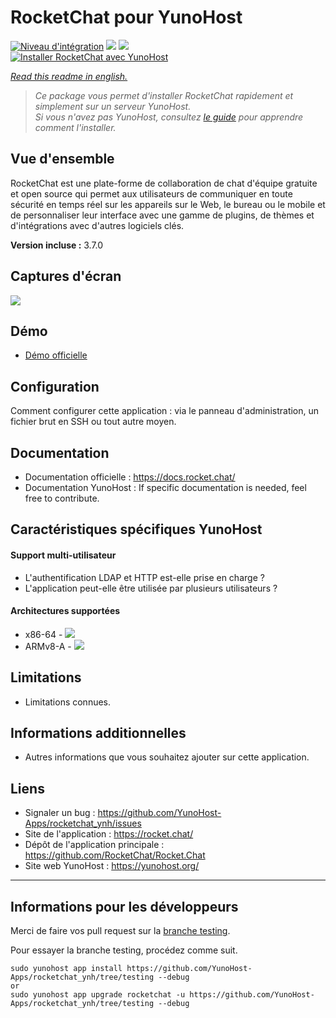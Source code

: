 # RocketChat pour YunoHost

[![Niveau d'intégration](https://dash.yunohost.org/integration/rocketchat.svg)](https://dash.yunohost.org/appci/app/rocketchat) ![](https://ci-apps.yunohost.org/ci/badges/rocketchat.status.svg) ![](https://ci-apps.yunohost.org/ci/badges/rocketchat.maintain.svg)  
[![Installer RocketChat avec YunoHost](https://install-app.yunohost.org/install-with-yunohost.png)](https://install-app.yunohost.org/?app=rocketchat)

*[Read this readme in english.](./README.md)* 

> *Ce package vous permet d'installer RocketChat rapidement et simplement sur un serveur YunoHost.  
Si vous n'avez pas YunoHost, consultez [le guide](https://yunohost.org/#/install) pour apprendre comment l'installer.*

## Vue d'ensemble
RocketChat est une plate-forme de collaboration de chat d'équipe gratuite et open source qui permet aux utilisateurs de communiquer en toute sécurité en temps réel sur les appareils sur le Web, le bureau ou le mobile et de personnaliser leur interface avec une gamme de plugins, de thèmes et d'intégrations avec d'autres logiciels clés.

**Version incluse :** 3.7.0

## Captures d'écran

![](https://rocket.chat/wp-content/uploads/2020/07/devices-screens-768x433.png.webp)

## Démo

* [Démo officielle](https://cloud.rocket.chat/trial/)

## Configuration

Comment configurer cette application : via le panneau d'administration, un fichier brut en SSH ou tout autre moyen.

## Documentation

 * Documentation officielle : https://docs.rocket.chat/
 * Documentation YunoHost : If specific documentation is needed, feel free to contribute.

## Caractéristiques spécifiques YunoHost

#### Support multi-utilisateur

* L'authentification LDAP et HTTP est-elle prise en charge ?
* L'application peut-elle être utilisée par plusieurs utilisateurs ?

#### Architectures supportées

* x86-64 - [![](https://ci-apps.yunohost.org/ci/logs/rocketchat%20%28Community%29.svg)](https://ci-apps.yunohost.org/ci/apps/rocketchat/)
* ARMv8-A - [![](https://ci-apps-arm.yunohost.org/ci/logs/rocketchat%20%28Community%29.svg)](https://ci-apps-arm.yunohost.org/ci/apps/rocketchat/)

## Limitations

* Limitations connues.

## Informations additionnelles

* Autres informations que vous souhaitez ajouter sur cette application.

## Liens

 * Signaler un bug : https://github.com/YunoHost-Apps/rocketchat_ynh/issues
 * Site de l'application : https://rocket.chat/
 * Dépôt de l'application principale : https://github.com/RocketChat/Rocket.Chat
 * Site web YunoHost : https://yunohost.org/

---

## Informations pour les développeurs

Merci de faire vos pull request sur la [branche testing](https://github.com/YunoHost-Apps/rocketchat_ynh/tree/testing).

Pour essayer la branche testing, procédez comme suit.
```
sudo yunohost app install https://github.com/YunoHost-Apps/rocketchat_ynh/tree/testing --debug
or
sudo yunohost app upgrade rocketchat -u https://github.com/YunoHost-Apps/rocketchat_ynh/tree/testing --debug
```
